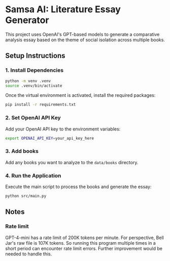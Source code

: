 
# **Samsa AI: Literature Essay Generator**

This project uses OpenAI's GPT-based models to generate a comparative analysis essay based on the theme of social isolation across multiple books.

## Setup Instructions

### 1. Install Dependencies

```bash
python -m venv .venv
source .venv/bin/activate
```

Once the virtual environment is activated, install the required packages:

```bash
pip install -r requirements.txt
```

### 2. Set OpenAI API Key
Add your OpenAI API key to the environment variables:

```bash
export OPENAI_API_KEY=your_api_key_here
```

### 3. Add books
Add any books you want to analyze to the `data/books` directory.


### 4. Run the Application
Execute the main script to process the books and generate the essay:

```bash
python src/main.py
```

## Notes
### Rate limit
GPT-4-mini has a rate limit of 200K tokens per minute. For perspective, Bell Jar's raw file is 107K tokens. So running this program multiple times in a short period can encounter rate limit errors. Further improvement would be needed to handle this.
